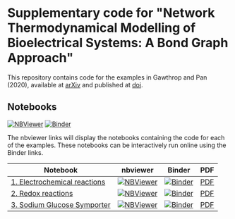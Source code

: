 # Supplementary code for "Network Thermodynamical Modelling of Bioelectrical Systems: A Bond Graph Approach"

This repository contains code for the examples in Gawthrop and Pan (2020), available at [arXiv](https://arxiv.org/abs/2009.02217) and published at [doi](https://dx.doi.org/10.1089/bioe.2020.0042).

## Notebooks
[![NBViewer](https://github.com/jupyter/design/blob/master/logos/Badges/nbviewer_badge.svg)](https://nbviewer.jupyter.org/github/gawthrop/GawPan20/tree/main/) [![Binder](https://mybinder.org/badge_logo.svg)](https://mybinder.org/v2/gh/gawthrop/GawPan20/main)

The nbviewer links will display the notebooks containing the code for each of the examples. These notebooks can be interactively run online using the Binder links.

Notebook | nbviewer | Binder | PDF
--- | --- | --- | ---
[1. Electrochemical reactions](https://github.com/gawthrop/GawPan20/blob/main/ElectroChemical.ipynb) | [![NBViewer](https://github.com/jupyter/design/blob/master/logos/Badges/nbviewer_badge.svg)](https://nbviewer.jupyter.org/github/gawthrop/GawPan20/blob/main/ElectroChemical.ipynb) | [![Binder](https://mybinder.org/badge_logo.svg)](https://mybinder.org/v2/gh/gawthrop/GawPan20/main?filepath=ElectroChemical.ipynb) | [PDF](https://github.com/gawthrop/GawPan20/blob/main/ElectroChemical.pdf)
[2. Redox reactions](https://github.com/gawthrop/GawPan20/blob/main/Redox.ipynb)|[![NBViewer](https://github.com/jupyter/design/blob/master/logos/Badges/nbviewer_badge.svg)](https://nbviewer.jupyter.org/github/gawthrop/GawPan20/blob/main/Redox.ipynb) | [![Binder](https://mybinder.org/badge_logo.svg)](https://mybinder.org/v2/gh/gawthrop/GawPan20/main?filepath=Redox.ipynb) | [PDF](https://github.com/gawthrop/GawPan20/blob/main/Redox.pdf)
[3. Sodium Glucose Symporter](https://github.com/gawthrop/GawPan20/blob/main/SGLT.ipynb)|[![NBViewer](https://github.com/jupyter/design/blob/master/logos/Badges/nbviewer_badge.svg)](https://nbviewer.jupyter.org/github/gawthrop/GawPan20/blob/main/SGLT.ipynb) | [![Binder](https://mybinder.org/badge_logo.svg)](https://mybinder.org/v2/gh/gawthrop/GawPan20/main?filepath=SGLT.ipynb) | [PDF](https://github.com/gawthrop/GawPan20/blob/main/SGLT.pdf)
